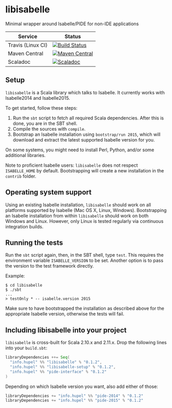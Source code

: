 # libisabelle
Minimal wrapper around Isabelle/PIDE for non-IDE applications

| Service                   | Status |
| ------------------------- | ------ |
| Travis (Linux CI)         | [![Build Status](https://travis-ci.org/larsrh/libisabelle.svg?branch=master)](https://travis-ci.org/larsrh/libisabelle) |
| Maven Central             | [![Maven Central](https://img.shields.io/maven-central/v/info.hupel/libisabelle_2.11.svg?label=latest%20release%20for%202.11)](https://search.maven.org/#search%7Cga%7C1%7Cg%3A%22info.hupel%22%20AND%20a%3A%22libisabelle_2.11%22) |
| Scaladoc                  | [![Scaladoc](http://javadoc-badge.appspot.com/info.hupel/libisabelle_2.11.svg?label=scaladoc)](http://javadoc-badge.appspot.com/info.hupel/libisabelle_2.11) |

## Setup

`libisabelle` is a Scala library which talks to Isabelle.
It currently works with Isabelle2014 and Isabelle2015.

To get started, follow these steps:

1. Run the `sbt` script to fetch all required Scala dependencies.
   After this is done, you are in the SBT shell.
2. Compile the sources with `compile`.
3. Bootstrap an Isabelle installation using `bootstrap/run 2015`, which will download and extract the latest supported Isabelle version for you.

On some systems, you might need to install Perl, Python, and/or some additional libraries.

Note to proficient Isabelle users:
`libisabelle` does not respect `ISABELLE_HOME` by default.
Bootstrapping will create a new installation in the `contrib` folder.

## Operating system support

Using an existing Isabelle installation, `libisabelle` should work on all platforms supported by Isabelle (Mac OS X, Linux, Windows).
Bootstrapping an Isabelle installation from within `libisabelle` should work on both Windows and Linux.
However, only Linux is tested regularly via continuous integration builds.


## Running the tests

Run the `sbt` script again, then, in the SBT shell, type `test`.
This requires the environment variable `ISABELLE_VERSION` to be set.
Another option is to pass the version to the test framework directly.

Example:

```
$ cd libisabelle
$ ./sbt
...
> testOnly * -- isabelle.version 2015
```

Make sure to have bootstrapped the installation as described above for the appropriate Isabelle version, otherwise the tests will fail.

## Including libisabelle into your project

`libisabelle` is cross-built for Scala 2.10.x and 2.11.x.
Drop the following lines into your `build.sbt`:

```scala
libraryDependencies ++= Seq(
  "info.hupel" %% "libisabelle" % "0.1.2",
  "info.hupel" %% "libisabelle-setup" % "0.1.2",
  "info.hupel" %% "pide-interface" % "0.1.2"
)
```

Depending on which Isabelle version you want, also add either of those:

```scala
libraryDependencies += "info.hupel" %% "pide-2014" % "0.1.2"
libraryDependencies += "info.hupel" %% "pide-2015" % "0.1.2"
```
